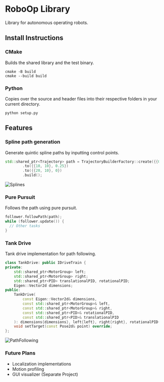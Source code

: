 # RoboOp Library
Library for autonomous operating robots.
## Install Instructions
### CMake
Builds the shared library and the test binary.
```
cmake -B build
cmake --build build
```
### Python
Copies over the source and header files into their respective folders in your current directory.
```
python setup.py
```
## Features
### Spline path generation
Generate quintic spline paths by inputting control points.
```cpp
std::shared_ptr<Trajectory> path = TrajectoryBuilderFactory::create({{0, 0}, 0})
        .to({{10, 10}, 0.25})
        .to({{20, 10}, 0})
        .build();
```
![Splines](https://github.com/user-attachments/assets/d7be3dc5-1212-4b20-9aaf-f71e97a21b9a)
### Pure Pursuit
Follows the path using pure pursuit.
```cpp
follower.followPath(path);
while (follower.update()) {
  // Other tasks
}
```
### Tank Drive
Tank drive implementation for path following.
```cpp
class TankDrive: public IDriveTrain {
private:
    std::shared_ptr<MotorGroup> left;
    std::shared_ptr<MotorGroup> right;
    std::shared_ptr<PID> translationalPID, rotationalPID;
    Eigen::Vector2d dimensions;
public:
    TankDrive(
        const Eigen::Vector2d& dimensions,
        const std::shared_ptr<MotorGroup>& left,
        const std::shared_ptr<MotorGroup>& right,
        const std::shared_ptr<PID>& rotationalPID,
        const std::shared_ptr<PID>& translationalPID
    ): dimensions{dimensions}, left{left}, right{right}, rotationalPID{rotationalPID}, translationalPID{translationalPID}{}
    void setTarget(const Pose2d& point) override;
};
```
![PathFollowing](https://github.com/user-attachments/assets/bde5b021-e757-4931-8267-993c2b3dca61)
### Future Plans
- Localization implementations
- Motion profiling
- GUI visualizer (Separate Project)
